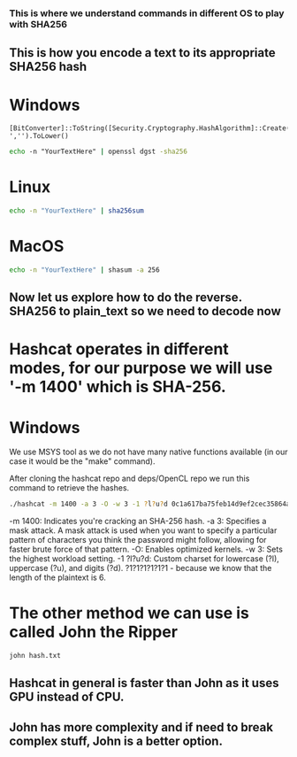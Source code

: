 ### This is where we understand commands in different OS to play with SHA256

## This is how you encode a text to its appropriate SHA256 hash

# Windows
```
[BitConverter]::ToString([Security.Cryptography.HashAlgorithm]::Create('SHA256').ComputeHash([Text.Encoding]::UTF8.GetBytes('YourTextHere'))).Replace('-','').ToLower()
```

```cmd
echo -n "YourTextHere" | openssl dgst -sha256
```

# Linux
```bash
echo -n "YourTextHere" | sha256sum
```

# MacOS
```bash
echo -n "YourTextHere" | shasum -a 256
```

## Now let us explore how to do the reverse. SHA256 to plain_text so we need to decode now

# Hashcat operates in different modes, for our purpose we will use '-m 1400' which is SHA-256.

# Windows
We use MSYS tool as we do not have many native functions available (in our case it would be the "make" command).

After cloning the hashcat repo and deps/OpenCL repo we run this command to retrieve the hashes.

```bash
./hashcat -m 1400 -a 3 -O -w 3 -1 ?l?u?d 0c1a617ba75feb14d9ef2cec35864a6ca2bfeeecacad774c9d1d4b42b52198cf ?1?1?1?1?1?1
```
-m 1400: Indicates you're cracking an SHA-256 hash.
-a 3: Specifies a mask attack. A mask attack is used when you want to specify a particular pattern of characters you think the password might follow, allowing for faster brute force of that pattern.
-O: Enables optimized kernels.
-w 3: Sets the highest workload setting.
-1 ?l?u?d: Custom charset for lowercase (?l), uppercase (?u), and digits (?d).
?1?1?1?1?1?1 - because we know that the length of the plaintext is 6.

# The other method we can use is called John the Ripper
```bash
john hash.txt
```

## Hashcat in general is faster than John as it uses GPU instead of CPU.
## John has more complexity and if need to break complex stuff, John is a better option.